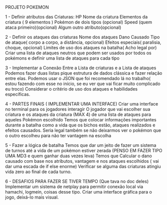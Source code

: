 PROJETO POKEMON 

1 - Definir atributos das Criaturas:
HP
Nome da criatura
Elementos da criatura ( 9 elementos )
Pokémon de dois tipos (opcional)
Speed (quem ataca primeiro)(opcional)
Algum outro atributo(opcional)

2 - Definir os ataques das criaturas
Nome dos ataques
Dano Causado
Tipo de ataque( corpo a corpo, a distância, opcional)
Efeitos especiais( paralisia, choque, opcional)
Limites de uso dos ataques na batalha( Acho legal por)
Criar uma lista de ataques neutros que podem ser usados por todos os pokémons e definir uma lista de ataques para cada tipo

3 - Implementar a Conexão Entre a Lista de criaturas e a Lista de ataques
Podemos fazer duas listas pique estrutura de dados clássica e fazer relação entre elas.
Podemos usar o JSON que foi recomendado lá no trabalho( estou fazendo com esse no início, se eu ver que vai ficar muito complicado eu troco)
Considerar o critério de uso dos ataques e habilidades específicas.

4 - PARTES FINAIS ( IMPLEMENTAR UMA INTERFACE)
Criar uma interface no terminal para os jogadores interagir
O jogador que vai escolher sua criatura e os ataques da criatura (MAX 4) de uma lista de ataques para aqueles Pokémon escolhido
Temos que colocar informações importantes durante a batalha como a vida que os bichos estão, ataques realizados e efeitos causados.
Seria legal também se não deixarmos ver o pokémon que o outro escolheu para não ter vantagem na escolha

5 - Fazer a lógica de batalha 
Temos que dar um jeito de fazer um sistema de turnos até a vida de um pokémon estiver zerada (PENSO EM FAZER TIPO UMA MD3 e quem ganhar duas vezes leva)
Temos que Calcular o dano causado com base nos atributos, vantagem e nos ataques escolhidos ( vai dar uma escada de if else enorme)
Verificar se alguma das criaturas atingiu vida zero ao final de cada turno.

6 - DESAFIOS PARA FAZER SE TIVER TEMPO (Que tava no doc deles)
Implementar um sistema de netplay para permitir conexão local via hamachi, logmein, coisas desse tipo.
Criar uma interface gráfica para o jogo, deixá-lo mais visual.
